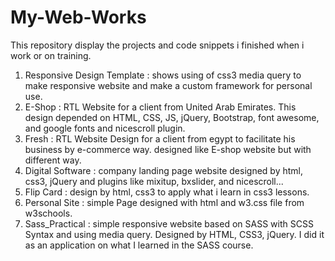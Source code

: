 # My-Web-Works
This repository display the projects and code snippets i finished when i work or on training.

1. Responsive Design Template : shows using of css3 media query to make responsive website and make a custom framework for personal use.
2. E-Shop : RTL Website for a client from United Arab Emirates. This design depended on HTML, CSS, JS, jQuery, Bootstrap, font awesome, and google fonts and nicescroll plugin.
3. Fresh : RTL Website Design for a client from egypt to facilitate his business by e-commerce way. designed like E-shop website but with different way.
4. Digital Software : company landing page website designed by html, css3, jQuery and plugins like mixitup, bxslider, and nicescroll...
5. Flip Card : design by html, css3 to apply what i learn in css3 lessons.
6. Personal Site : simple Page designed with html and w3.css file from w3schools.
7. Sass_Practical : simple responsive website based on SASS with SCSS Syntax and using media query. Designed by HTML, CSS3, jQuery.
I did it as an application on what I learned in the SASS course.
